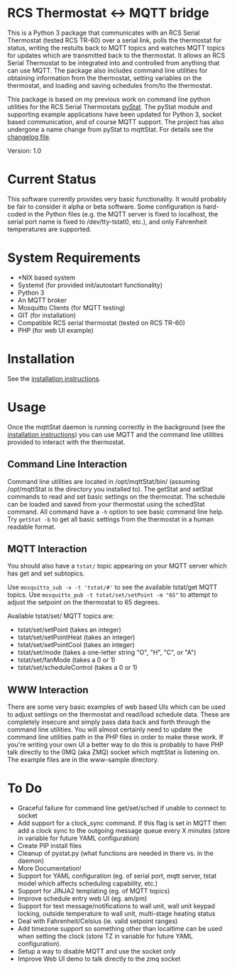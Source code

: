 # RCS Thermostat <-> MQTT bridge

This is a Python 3 package that communicates with an RCS Serial Thermostat (tested RCS TR-60) over a serial link, polls the thermostat for status, writing the restults back to MQTT topics and watches MQTT topics for updates which are transmitted back to the thermostat.  It allows an RCS Serial Thermostat to be integrated into and controlled from anything that can use MQTT. The package also includes command line utilities for obtaining information from the thermostat, setting variables on the thermostat, and loading and saving schedules from/to the thermostat.

This package is based on my previous work on command line python utilities for the RCS Serial Thermostats [pyStat](https://sourceforge.net/p/pystat/code/ci/master/tree/). The pyStat module and supporting example applications have been updated for Python 3, socket based communication, and of course MQTT support. The project has also undergone a name change from pyStat to mqttStat. For details see the [changelog file](changelog.md).

Version: 1.0

# Current Status

This software currently provides very basic functionality. It would probably be fair to consider it alpha or beta software. Some configuration is hard-coded in the Python files (e.g. the MQTT server is fixed to localhost, the serial port name is fixed to /dev/tty-tstat0, etc.), and only Fahrenheit temperatures are supported.

# System Requirements
* \*NIX based system
* Systemd (for provided init/autostart functionality)
* Python 3
* An MQTT broker
* Mosquitto Clients (for MQTT testing)
* GIT (for installation)
* Compatible RCS serial thermostat (tested on RCS TR-60)
* PHP (for web UI example)

# Installation
See the [installation instructions](INSTALLATION.md).

# Usage
Once the mqttStat daemon is running correctly in the background (see the [installation instructions](INSTALLATION.md)) you can use MQTT and the command line utilities provided to interact with the thermostat.

## Command Line Interaction
Command line utilities are located in /opt/mqttStat/bin/ (assuming /opt/mqttStat is the directory you installed to). The getStat and setStat commands to read and set basic settings on the thermostat. The schedule can be loaded and saved from your thermostat using the schedStat command. All command have a `-h` option to see basic command line help. Try `getStat -b` to get all basic settings from the thermostat in a human readable format.

## MQTT Interaction
You should also have a `tstat/` topic appearing on your MQTT server which has get and set subtopics.

Use `mosquitto_sub -v -t 'tstat/#'` to see the available tstat/get MQTT topics. Use `mosquitto_pub -t tstat/set/setPoint -m "65"` to attempt to adjust the setpoint on the thermostat to 65 degrees.

Available tstat/set/ MQTT topics are:
* tstat/set/setPoint (takes an integer)
* tstat/set/setPointHeat (takes an integer)
* tstat/set/setPointCool (takes an integer)
* tstat/set/mode (takes a one-letter string "O", "H", "C", or "A")
* tstat/set/fanMode (takes a 0 or 1)
* tstat/set/scheduleControl (takes a 0 or 1)

## WWW Interaction
There are some very basic examples of web based UIs which can be used to adjust settings on the thermostat and read/load schedule data. These are completely insecure and simply pass data back and forth through the command line utilities. You will almost certainly need to update the command line utilities path in the PHP files in order to make these work. If you're writing your own UI a better way to do this is probably to have PHP talk directly to the 0MQ (aka ZMQ) socket which mqttStat is listening on. The example files are in the www-sample directory.

# To Do

* Graceful failure for command line get/set/sched if unable to connect to socket
* Add support for a clock_sync command. If this flag is set in MQTT then add a clock sync to the outgoing message queue every X minutes (store in variable for future YAML configuration)
* Create PIP install files
* Cleanup of pystat.py (what functions are needed in there vs. in the daemon)
* More Documentation!
* Support for YAML configuration (eg. of serial port, mqtt server, tstat model which affects scheduling capability, etc.)
* Support for JINJA2 templating (eg. of MQTT topics)
* Improve schedule entry web UI (eg. am/pm)
* Support for text message/notifications to wall unit, wall unit keypad locking, outside temperature to wall unit, multi-stage heating status
* Deal with Fahrenheit/Celsius (ie. valid setpoint ranges)
* Add timezone support so something other than localtime can be used when setting the clock (store TZ in variable for future YAML configuration).
* Setup a way to disable MQTT and use the socket only
* Improve Web UI demo to talk directly to the zmq socket
